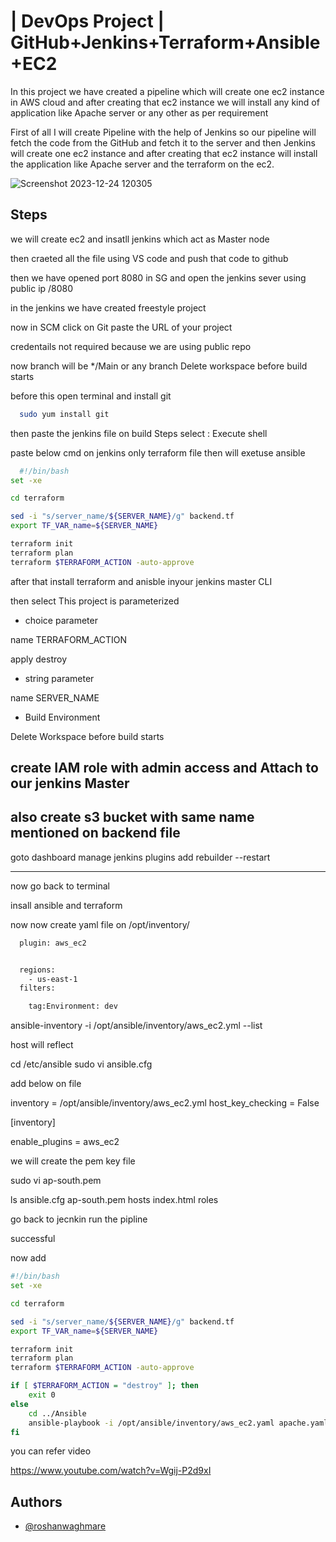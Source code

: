 # | DevOps Project | GitHub+Jenkins+Terraform+Ansible+EC2

In this project we have created a pipeline which will create one ec2 instance in AWS cloud and after creating that ec2 instance we will install any kind of application like Apache server or any other as per requirement 

First of all I will create Pipeline with the help of Jenkins so our pipeline will fetch the code from the GitHub and fetch it to the server and then  Jenkins  will create one ec2 instance and after creating that ec2 instance will install the application like Apache server and the terraform on the ec2. 

![Screenshot 2023-12-24 120305](https://github.com/roshanwaghmare/DevOps_Project_2/assets/142305817/c5e4b2fc-387b-4bfd-9814-87537b846bf2)


## Steps

 we will create ec2 and insatll jenkins which act as Master node 

then craeted all the file using VS code and push that code to github

then we have opened port 8080 in SG and open the jenkins sever using public ip /8080

in the jenkins we have created freestyle project 
 
now in SCM 
click on Git paste the URL of your project

credentails not required because we are using public repo

now branch will be */Main or any branch 
Delete workspace before build starts

before this open terminal and install git 

```bash
  sudo yum install git
```

then paste the jenkins file on build Steps 
select :
Execute shell


paste below cmd on jenkins only terraform file then will exetuse 
 ansible 

```bash
  #!/bin/bash
set -xe

cd terraform

sed -i "s/server_name/${SERVER_NAME}/g" backend.tf
export TF_VAR_name=${SERVER_NAME}

terraform init
terraform plan
terraform $TERRAFORM_ACTION -auto-approve
```

after that install terraform and anisble inyour jenkins master CLI

then select
This project is parameterized

* choice parameter

name  TERRAFORM_ACTION

apply 
destroy

* string parameter

name SERVER_NAME


* Build Environment 

Delete Workspace before build starts

## create IAM role with admin access and Attach to our jenkins Master 

## also create s3 bucket with same name mentioned on backend file





goto dashboard manage jenkins plugins add rebuilder  --restart

--------------------------------------------------------
now go back to terminal 

insall ansible and terraform

now now create yaml file on /opt/inventory/

```bash
  plugin: aws_ec2


  regions:
    - us-east-1
  filters:

    tag:Environment: dev
```

 ansible-inventory -i /opt/ansible/inventory/aws_ec2.yml  --list

host will reflect 

cd /etc/ansible
sudo vi ansible.cfg


add below on file 

inventory       = /opt/ansible/inventory/aws_ec2.yml
host_key_checking = False

[inventory]

enable_plugins = aws_ec2


we will create the pem key file

sudo vi ap-south.pem

ls
ansible.cfg  ap-south.pem    hosts  index.html   roles

go back to jecnkin run the pipline 

successful 

now add 

```bash
#!/bin/bash
set -xe

cd terraform

sed -i "s/server_name/${SERVER_NAME}/g" backend.tf
export TF_VAR_name=${SERVER_NAME}

terraform init
terraform plan
terraform $TERRAFORM_ACTION -auto-approve

if [ $TERRAFORM_ACTION = "destroy" ]; then
	exit 0
else
	cd ../Ansible
	ansible-playbook -i /opt/ansible/inventory/aws_ec2.yaml apache.yaml 
fi
```

 


you can refer video 

https://www.youtube.com/watch?v=Wgij-P2d9xI



## Authors

- [@roshanwaghmare](https://github.com/roshanwaghmare)









